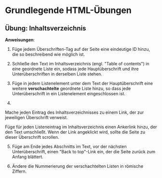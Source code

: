 # Grundlegende HTML-Übungen

## Übung: Inhaltsverzeichnis

**Anweisungen**:

1. Füge jedem Überschriften-Tag auf der Seite eine eindeutige ID hinzu, die so beschreibend wie möglich ist.

2. Schließe den Text im Inhaltsverzeichnis (engl. "Table of contents") in eine geordnete Liste ein, sodass jede Hauptüberschrift und ihre Unterüberschriften in derselben Liste stehen.

3. Füge in jedem Listenelement unter dem Text der Hauptüberschrift eine weitere **verschachtelte** geordnete Liste hinzu, so dass jede Unterüberschrift in ein Listenelement eingeschlossen ist.

4. 
Mache jeden Eintrag des Inhaltsverzeichnisses zu einem Link, der zur jeweiligen Überschrift verweist.

Füge für jeden Listeneintrag im Inhaltsverzeichnis einen Ankerlink hinzu, der den Text umschließt. Wenn der Link angeklickt wird, sollte die Seite zu dieser Überschrift scrollen.

5. Füge am Ende jedes Abschnitts im Text, vor der nächsten Unterüberschrift, einen "Back to top"-Link ein, der die Seite zurück zum Anfang blättert.

6. Ändere die Nummerierung der verschachtelten Listen in römische Ziffern.
